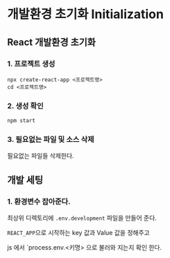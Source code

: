 # 개발환경 초기화 Initialization

## React 개발환경 초기화

### 1. 프로젝트 생성

```
npx create-react-app <프로젝트명>
cd <프로젝트명>
```

### 2. 생성 확인

```
npm start
```

### 3. 필요없는 파일 및 소스 삭제

필요없는 파일들 삭제한다.



## 개발 세팅

### 1. 환경변수 잡아준다.

최상위 디렉토리에 ```.env.development``` 파일을 만들어 준다.

```REACT_APP```으로 시작하는 key 값과 Value 값을 정해주고

js 에서 `process.env.<키명> 으로 불러와 지는지 확인 한다.





